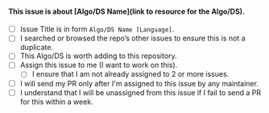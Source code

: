 #### This issue is about [Algo/DS Name](link to resource for the Algo/DS).

- [ ] Issue Title is in form `Algo/DS Name [Language]`.
- [ ] I searched or browsed the repo’s other issues to ensure this is not a duplicate.
- [ ] This Algo/DS is worth adding to this repository.
- [ ] Assign this issue to me (I want to work on this).
	- [ ] I ensure that I am not already assigned to 2 or more issues.
- [ ] I will send my PR only after I'm assigned to this issue by any maintainer.
- [ ] I understand that I will be unassigned from this issue if I fail to send a PR for this within a week.

<!-- It's not necessary for all for points to be checked, we will look upon what is required once you open an issue. -->
